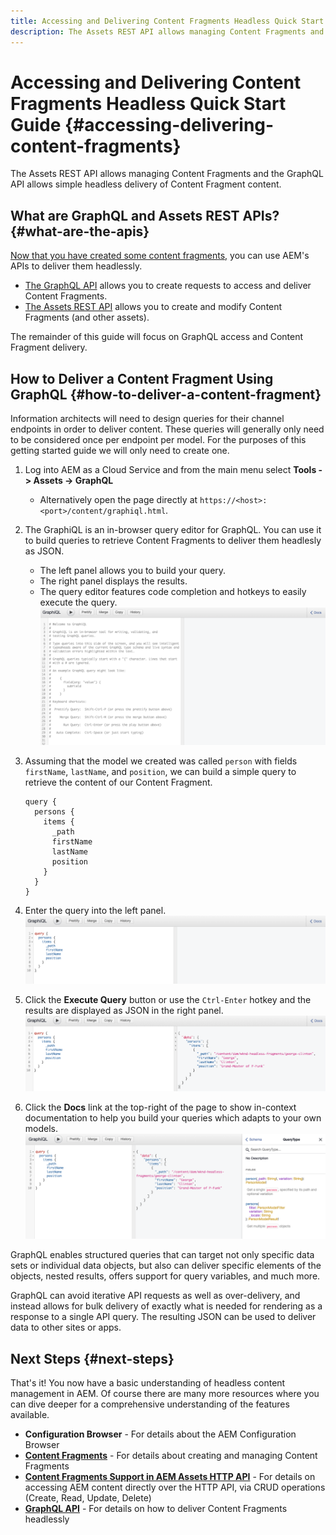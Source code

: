 ```yaml
---
title: Accessing and Delivering Content Fragments Headless Quick Start Guide
description: The Assets REST API allows managing Content Fragments and the GraphQL API allows simple headless delivery of Content Fragment content.
---
```


# Accessing and Delivering Content Fragments Headless Quick Start Guide {#accessing-delivering-content-fragments}

The Assets REST API allows managing Content Fragments and the GraphQL API allows simple headless delivery of Content Fragment content.

## What are GraphQL and Assets REST APIs? {#what-are-the-apis}

[Now that you have created some content fragments,](create-content-fragment.md) you can use AEM's APIs to deliver them headlessly.

* [The GraphQL API](/help/assets/content-fragments/graphql-api-content-fragments.md) allows you to create requests to access and deliver Content Fragments.
* [The Assets REST API](/help/assets/content-fragments/assets-api-content-fragments.md) allows you to create and modify Content Fragments (and other assets).

The remainder of this guide will focus on GraphQL access and Content Fragment delivery.

## How to Deliver a Content Fragment Using GraphQL {#how-to-deliver-a-content-fragment}

Information architects will need to design queries for their channel endpoints in order to deliver content. These queries will generally only need to be considered once per endpoint per model. For the purposes of this getting started guide we will only need to create one.

1. Log into AEM as a Cloud Service and from the main menu select **Tools -&gt; Assets -&gt; GraphQL**
   * Alternatively open the page directly at `https://<host>:<port>/content/graphiql.html`.

1. The GraphiQL is an in-browser query editor for GraphQL. You can use it to build queries to retrieve Content Fragments to deliver them headlesly as JSON.
   * The left panel allows you to build your query.
   * The right panel displays the results.
   * The query editor features code completion and hotkeys to easily execute the query.
   ![GraphiQL editor](../assets/graphiql.png)

1. Assuming that the model we created was called `person` with fields `firstName`, `lastName`, and `position`, we can build a simple query to retrieve the content of our Content Fragment.

   ```
   query {
     persons {
       items {
         _path
         firstName
         lastName
         position
       }
     }
   }
   ```

1. Enter the query into the left panel.
   ![GraphiQL query](../assets/graphiql-query.png)

1. Click the **Execute Query** button or use the `Ctrl-Enter` hotkey and the results are displayed as JSON in the right panel.
   ![GraphiQL results](../assets/graphiql-results.png)

1. Click the **Docs** link at the top-right of the page to show in-context documentation to help you build your queries which adapts to your own models.
   ![GraphiQL documentation](../assets/graphiql-documentation.png)

GraphQL enables structured queries that can target not only specific data sets or individual data objects, but also can deliver specific elements of the objects, nested results, offers support for query variables, and much more.

GraphQL can avoid iterative API requests as well as over-delivery, and instead allows for bulk delivery of exactly what is needed for rendering as a response to a single API query. The resulting JSON can be used to deliver data to other sites or apps.

## Next Steps {#next-steps}

That's it! You now have a basic understanding of headless content management in AEM. Of course there are many more resources where you can dive deeper for a comprehensive understanding of the features available.

* **Configuration Browser** - For details about the AEM Configuration Browser
* **[Content Fragments](/help/assets/content-fragments/content-fragments.md)** - For details about creating and managing Content Fragments
* **[Content Fragments Support in AEM Assets HTTP API](/help/assets/content-fragments/assets-api-content-fragments.md)** - For details on accessing AEM content directly over the HTTP API, via CRUD operations (Create, Read, Update, Delete)
* **[GraphQL API](/help/assets/content-fragments/graphql-api-content-fragments.md)** - For details on how to deliver Content Fragments headlessly
